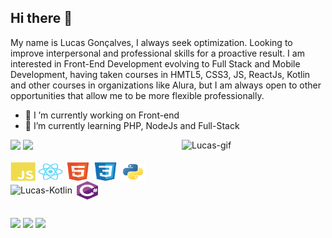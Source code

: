 ## Hi there 👋
My name is Lucas Gonçalves, I always seek optimization. Looking to improve interpersonal and professional skills for a proactive result. I am interested in Front-End Development evolving to Full Stack and Mobile Development, having taken courses in HMTL5, CSS3, JS, ReactJs, Kotlin and other courses in organizations like Alura, but I am always open to other opportunities that allow me to be more flexible professionally.

- 🔭 I ’m currently working on Front-end
- 🌱 I’m currently learning PHP, NodeJs and Full-Stack

<div style="display: inline_block">
  <img height="180em" src="https://github-readme-stats.vercel.app/api?username=LukaasSantos&show_icons=true&theme=dracula&include_all_commits=true&count_private=true">
  <img height="180em" src="https://github-readme-stats.vercel.app/api/top-langs/?username=LukaasSantos&layout=compact&theme=dracula">
<img align="right" alt="Lucas-gif"  height="230" width="230" src="https://cdn.discordapp.com/attachments/1185353757366689874/1307775943712178186/picGif.gif?ex=673b88c2&is=673a3742&hm=57533bb6900cf6eb669ba306ce6f2a46a7a9c1990ecce0355e0d69d41ed69543&">    
</div>

<div style="display: inline_block"><br>
  <img align="center" alt="Lucas-Js" height="30" width="40" src="https://raw.githubusercontent.com/devicons/devicon/master/icons/javascript/javascript-plain.svg">
  <img align="center" alt="Lucas-React" height="30" width="40" src="https://raw.githubusercontent.com/devicons/devicon/master/icons/react/react-original.svg">
  <img align="center" alt="Lucas-HTML" height="30" width="40" src="https://raw.githubusercontent.com/devicons/devicon/master/icons/html5/html5-original.svg">
  <img align="center" alt="Lucas-CSS" height="30" width="40" src="https://raw.githubusercontent.com/devicons/devicon/master/icons/css3/css3-original.svg">
  <img align="center" alt="Lucas-Python" height="30" width="40" src="https://raw.githubusercontent.com/devicons/devicon/master/icons/python/python-original.svg">
  <img align="center" alt="Lucas-Kotlin" height="30" width="40" src="https://cdn.jsdelivr.net/gh/devicons/devicon@latest/icons/kotlin/kotlin-original.svg">     
  <img align="center" alt="Lucas-Csharp" height="30" width="40" src="https://raw.githubusercontent.com/devicons/devicon/master/icons/csharp/csharp-original.svg">   
</div>

##
<div> 
  <a href="https://instagram.com/_luknhasz_" target="_blank"><img src="https://img.shields.io/badge/-Instagram-%23E4405F?style=for-the-badge&logo=instagram&logoColor=white" target="_blank"></a>
  <a href = "mailto:lucas.tas@live.com"><img src="https://img.shields.io/badge/-Gmail-%23333?style=for-the-badge&logo=gmail&logoColor=white" target="_blank"></a>
  <a href="https://www.linkedin.com/in/lucasgoncalvesdossantos" target="_blank"><img src="https://img.shields.io/badge/-LinkedIn-%230077B5?style=for-the-badge&logo=linkedin&logoColor=white" target="_blank"></a> 
  
</div>

